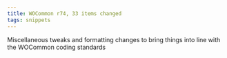```yaml
---
title: WOCommon r74, 33 items changed
tags: snippets
---
```


Miscellaneous tweaks and formatting changes to bring things into line with the WOCommon coding standards
